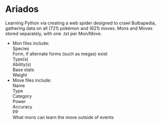 # Ariados
Learning Python via creating a web spider designed to crawl Bulbapedia, gathering data on all (721) pokémon and (621) moves.
Mons and Moves stored separately, with one .txt per Mon/Move.
- Mon files include:  
  Species  
  Form, if alternate forms (such as megas) exist  
  Type(s)  
  Ability(s)  
  Base stats  
  Weight  
- Move files include:  
  Name  
  Type  
  Category  
  Power  
  Accuracy  
  PP  
  What mons can learn the move outside of events
